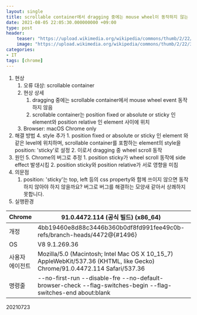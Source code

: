 ```yaml
---
layout: single
title: scrollable container에서 dragging 중에는 mouse wheel이 동작하지 않는 오류
date: 2021-08-05 22:05:30.000000000 +09:00
type: post
header:
    teaser: "https://upload.wikimedia.org/wikipedia/commons/thumb/2/22/3-Tasten-Maus_Microsoft.jpg/440px-3-Tasten-Maus_Microsoft.jpg"
    image: "https://upload.wikimedia.org/wikipedia/commons/thumb/2/22/3-Tasten-Maus_Microsoft.jpg/440px-3-Tasten-Maus_Microsoft.jpg"
categories:
- IT
tags: [chrome]
---
```



1. 현상
	1. 오류 대상: scrollable container
	2. 현상 상세
		1. dragging 중에는 scrollable container에서 mouse wheel event 동작하지 않음
		2. scrollable container는 position fixed or absolute or sticky 인 element와 position relative 인 element 사이에 위치
	3. Browser: macOS Chrome only
2. 해결 방법
	4. style 추가
		1. position fixed or absolute or sticky 인 element 와 같은 level에 위치하며, scrollable container를 포함하는 element의 style을 position: 'sticky'로 설정
		2. 이로서 dragging 중 wheel scroll 동작
3. 원인
	5. Chrome의 버그로 추정
		1. position sticky가 wheel scroll 동작에 side effect 발생시킴
		2. position sticky와 position relative가 서로 영향을 미침
4. 의문점
   	1. position: 'sticky'는 top, left 등의 css property와 함께 쓰이지 않으면 동작하지 않아야 하지 않을까요? 버그로 버그를 해결하는 모양새 같아서 상쾌하지 못합니다.
5. 실행환경

| Chrome          | 91.0.4472.114 (공식 빌드) (x86_64)                                                                                        |   |   |   |
|-----------------|---------------------------------------------------------------------------------------------------------------------------|---|---|---|
| 개정            | 4bb19460e8d88c3446b360b0df8fd991fee49c0b-refs/branch-heads/4472@{#1496}                                                   |   |   |   |
| OS              | V8 9.1.269.36                                                                                                             |   |   |   |
| 사용자 에이전트 | Mozilla/5.0 (Macintosh; Intel Mac OS X 10_15_7) AppleWebKit/537.36 (KHTML, like Gecko) Chrome/91.0.4472.114 Safari/537.36 |   |   |   |
| 명령줄          | --no-first-run --disable-fre --no-default-browser-check --flag-switches-begin --flag-switches-end about:blank             |   |   |   |



20210723
